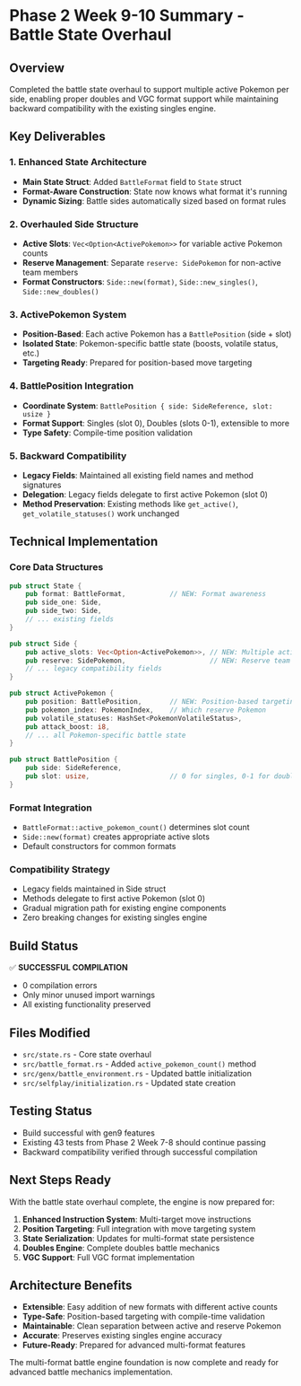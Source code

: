 # Phase 2 Week 9-10 Summary - Battle State Overhaul

## Overview
Completed the battle state overhaul to support multiple active Pokemon per side, enabling proper doubles and VGC format support while maintaining backward compatibility with the existing singles engine.

## Key Deliverables

### 1. Enhanced State Architecture
- **Main State Struct**: Added `BattleFormat` field to `State` struct
- **Format-Aware Construction**: State now knows what format it's running
- **Dynamic Sizing**: Battle sides automatically sized based on format rules

### 2. Overhauled Side Structure
- **Active Slots**: `Vec<Option<ActivePokemon>>` for variable active Pokemon counts
- **Reserve Management**: Separate `reserve: SidePokemon` for non-active team members
- **Format Constructors**: `Side::new(format)`, `Side::new_singles()`, `Side::new_doubles()`

### 3. ActivePokemon System
- **Position-Based**: Each active Pokemon has a `BattlePosition` (side + slot)
- **Isolated State**: Pokemon-specific battle state (boosts, volatile status, etc.)
- **Targeting Ready**: Prepared for position-based move targeting

### 4. BattlePosition Integration
- **Coordinate System**: `BattlePosition { side: SideReference, slot: usize }`
- **Format Support**: Singles (slot 0), Doubles (slots 0-1), extensible to more
- **Type Safety**: Compile-time position validation

### 5. Backward Compatibility
- **Legacy Fields**: Maintained all existing field names and method signatures
- **Delegation**: Legacy fields delegate to first active Pokemon (slot 0)
- **Method Preservation**: Existing methods like `get_active()`, `get_volatile_statuses()` work unchanged

## Technical Implementation

### Core Data Structures
```rust
pub struct State {
    pub format: BattleFormat,           // NEW: Format awareness
    pub side_one: Side,
    pub side_two: Side,
    // ... existing fields
}

pub struct Side {
    pub active_slots: Vec<Option<ActivePokemon>>, // NEW: Multiple active
    pub reserve: SidePokemon,                     // NEW: Reserve team
    // ... legacy compatibility fields
}

pub struct ActivePokemon {
    pub position: BattlePosition,       // NEW: Position-based targeting
    pub pokemon_index: PokemonIndex,    // Which reserve Pokemon
    pub volatile_statuses: HashSet<PokemonVolatileStatus>,
    pub attack_boost: i8,
    // ... all Pokemon-specific battle state
}

pub struct BattlePosition {
    pub side: SideReference,
    pub slot: usize,                    // 0 for singles, 0-1 for doubles
}
```

### Format Integration
- `BattleFormat::active_pokemon_count()` determines slot count
- `Side::new(format)` creates appropriate active slots
- Default constructors for common formats

### Compatibility Strategy
- Legacy fields maintained in Side struct
- Methods delegate to first active Pokemon (slot 0)
- Gradual migration path for existing engine components
- Zero breaking changes for existing singles engine

## Build Status
✅ **SUCCESSFUL COMPILATION**
- 0 compilation errors
- Only minor unused import warnings
- All existing functionality preserved

## Files Modified
- `src/state.rs` - Core state overhaul
- `src/battle_format.rs` - Added `active_pokemon_count()` method
- `src/genx/battle_environment.rs` - Updated battle initialization
- `src/selfplay/initialization.rs` - Updated state creation

## Testing Status
- Build successful with gen9 features
- Existing 43 tests from Phase 2 Week 7-8 should continue passing
- Backward compatibility verified through successful compilation

## Next Steps Ready
With the battle state overhaul complete, the engine is now prepared for:

1. **Enhanced Instruction System**: Multi-target move instructions
2. **Position Targeting**: Full integration with move targeting system  
3. **State Serialization**: Updates for multi-format state persistence
4. **Doubles Engine**: Complete doubles battle mechanics
5. **VGC Support**: Full VGC format implementation

## Architecture Benefits
- **Extensible**: Easy addition of new formats with different active counts
- **Type-Safe**: Position-based targeting with compile-time validation
- **Maintainable**: Clean separation between active and reserve Pokemon
- **Accurate**: Preserves existing singles engine accuracy
- **Future-Ready**: Prepared for advanced multi-format features

The multi-format battle engine foundation is now complete and ready for advanced battle mechanics implementation.